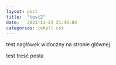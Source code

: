```yaml
---
layout: post
title:  "test2"
date:   2023-11-23 21:46:04
categories: jekyll css
---
```

test nagłówek widoczny na stronie głównej

<!--more-->

test treść posta
